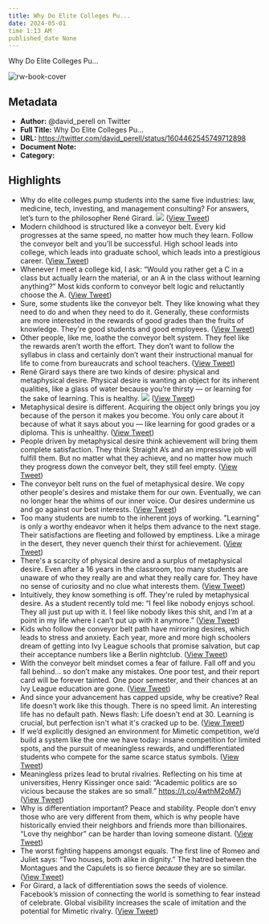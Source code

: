 ```yaml
---
title: Why Do Elite Colleges Pu...
date: 2024-05-01
time 1:13 AM
published_date None
---
```

Why Do Elite Colleges Pu...

![rw-book-cover](https://pbs.twimg.com/profile_images/1341406620107091968/Cxxf4Uf5.jpg)

## Metadata
- **Author:** @david_perell on Twitter
- **Full Title:** Why Do Elite Colleges Pu...
- **URL:** https://twitter.com/david_perell/status/1604462545749712898
- **Document Note:** 
- **Category:**

## Highlights
- Why do elite colleges pump students into the same five industries: law, medicine, tech, investing, and management consulting?
  For answers, let’s turn to the philosopher René Girard. 
  ![](https://pbs.twimg.com/media/FkQyLodUYAIvIYI.jpg) ([View Tweet](https://twitter.com/david_perell/status/1604462545749712898))
- Modern childhood is structured like a conveyor belt. Every kid progresses at the same speed, no matter how much they learn. Follow the conveyor belt and you’ll be successful. High school leads into college, which leads into graduate school, which leads into a prestigious career. ([View Tweet](https://twitter.com/david_perell/status/1604462548916453377))
- Whenever I meet a college kid, I ask: “Would you rather get a C in a class but actually learn the material, or an A in the class without learning anything?” Most kids conform to conveyor belt logic and reluctantly choose the A. ([View Tweet](https://twitter.com/david_perell/status/1604462551432982528))
- Sure, some students like the conveyor belt. They like knowing what they need to do and when they need to do it. Generally, these conformists are more interested in the rewards of good grades than the fruits of knowledge. They're good students and good employees. ([View Tweet](https://twitter.com/david_perell/status/1604462553941258240))
- Other people, like me, loathe the conveyor belt system. They feel like the rewards aren’t worth the effort. They don’t want to follow the syllabus in class and certainly don’t want their instructional manual for life to come from bureaucrats and school teachers. ([View Tweet](https://twitter.com/david_perell/status/1604462556466204673))
- René Girard says there are two kinds of desire: physical and metaphysical desire. Physical desire is wanting an object for its inherent qualities, like a glass of water because you’re thirsty — or learning for the sake of learning. This is healthy. 
  ![](https://pbs.twimg.com/media/FkQyMiNUcAEjX_q.jpg) ([View Tweet](https://twitter.com/david_perell/status/1604462563726458880))
- Metaphysical desire is different. Acquiring the object only brings you joy because of the person it makes you become. You only care about it because of what it says about you — like learning for good grades or a diploma. This is unhealthy. ([View Tweet](https://twitter.com/david_perell/status/1604462567035834370))
- People driven by metaphysical desire think achievement will bring them complete satisfaction. They think Straight A’s and an impressive job will fulfill them. But no matter what they achieve, and no matter how much they progress down the conveyor belt, they still feel empty. ([View Tweet](https://twitter.com/david_perell/status/1604462569640468480))
- The conveyor belt runs on the fuel of metaphysical desire. We copy other people's desires and mistake them for our own. Eventually, we can no longer hear the whims of our inner voice. Our desires undermine us and go against our best interests. ([View Tweet](https://twitter.com/david_perell/status/1604462572157038593))
- Too many students are numb to the inherent joys of working. "Learning” is only a worthy endeavor when it helps them advance to the next stage. Their satisfactions are fleeting and followed by emptiness. Like a mirage in the desert, they never quench their thirst for achievement. ([View Tweet](https://twitter.com/david_perell/status/1604462574665314304))
- There's a scarcity of physical desire and a surplus of metaphysical desire. Even after a 16 years in the classroom, too many students are unaware of who they really are and what they really care for. They have no sense of curiosity and no clue what interests them. ([View Tweet](https://twitter.com/david_perell/status/1604462577257324544))
- Intuitively, they know something is off. They're ruled by metaphysical desire. As a student recently told me: “I feel like nobody enjoys school. They all just put up with it. I feel like nobody likes this shit, and I’m at a point in my life where I can’t put up with it anymore.” ([View Tweet](https://twitter.com/david_perell/status/1604462579807490049))
- Kids who follow the conveyor belt path have mirroring desires, which leads to stress and anxiety. Each year, more and more high schoolers dream of getting into Ivy League schools that promise salvation, but cap their acceptance numbers like a Berlin nightclub. ([View Tweet](https://twitter.com/david_perell/status/1604462582365949953))
- With the conveyor belt mindset comes a fear of failure. Fall off and you fall behind… so don’t make any mistakes. One poor test, and their report card will be forever tainted. One poor semester, and their chances at an Ivy League education are gone. ([View Tweet](https://twitter.com/david_perell/status/1604462584899346441))
- And since your advancement has capped upside, why be creative?
  Real life doesn’t work like this though. There is no speed limit. An interesting life has no default path. News flash: Life doesn't end at 30. Learning is crucial, but perfection isn't what it's cracked up to be. ([View Tweet](https://twitter.com/david_perell/status/1604462587403415552))
- If we’d explicitly designed an environment for Mimetic competition, we’d build a system like the one we have today: insane competition for limited spots, and the pursuit of meaningless rewards, and undifferentiated students who compete for the same scarce status symbols. ([View Tweet](https://twitter.com/david_perell/status/1604462589903110144))
- Meaningless prizes lead to brutal rivalries. Reflecting on his time at universities, Henry Kissinger once said: “Academic politics are so vicious because the stakes are so small.”
  https://t.co/4wthM2oM7j ([View Tweet](https://twitter.com/david_perell/status/1604462592419696640))
- Why is differentiation important? Peace and stability. People don’t envy those who are very different from them, which is why people have historically envied their neighbors and friends more than billionaires. “Love thy neighbor” can be harder than loving someone distant. ([View Tweet](https://twitter.com/david_perell/status/1604462595070578688))
- The worst fighting happens amongst equals. The first line of Romeo and Juliet says: “Two houses, both alike in dignity.” The hatred between the Montagues and the Capulets is so fierce 𝑏𝑒𝑐𝑎𝑢𝑠𝑒 they are so similar. ([View Tweet](https://twitter.com/david_perell/status/1604462597595549698))
- For Girard, a lack of differentiation sows the seeds of violence. Facebook’s mission of connecting the world is something to fear instead of celebrate. Global visibility increases the scale of imitation and the potential for Mimetic rivalry. ([View Tweet](https://twitter.com/david_perell/status/1604462600091078656))
